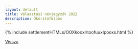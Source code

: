 ```yaml
---
layout: default
title: Választási névjegyzék 2022
description: Ököritófülpös
---
```


{% include settlementHTMLs/OOXkooxritoofuuxlpooxs.html %}

[Vissza](./)